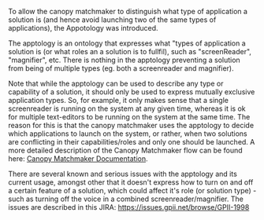 To allow the canopy matchmaker to distinguish what type of application a solution is (and hence avoid launching two of the same types of applications), the Appotology was introduced.

The apptology is an ontology that expresses what "types of application a solution is (or what roles an a solution is to fullfil), such as "screenReader", "magnifier", etc. There is nothing in the apptology preventing a solution from being of multiple types (eg. both a screenreader and magnifier).

Note that while the apptology can be used to describe any type or capability of a solution, it should only be used to express mutually exclusive application types. So, for example, it only makes sense that a single screenreader is running on the system at any given time, whereas it is ok for multiple text-editors to be running on the system at the same time. The reason for this is that the canopy matchmaker uses the apptology to decide which applications to launch on the system, or rather, when two solutions are conflicting in their capabilities/roles and only one should be launched. A more detailed description of the Canopy Matchmaker flow can be found here: [Canopy Matchmaker Documentation](CanopyMatchMaker.md).

There are several known and serious issues with the apptology and its current usage, amongst other that it doesn't express how to turn on and off a certain feature of a solution, which could affect it's role (or solution type) - such as turning off the voice in a combined screenreader/magnifier. The issues are described in this JIRA: https://issues.gpii.net/browse/GPII-1998